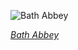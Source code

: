 
![Bath Abbey](https://upload.wikimedia.org/wikipedia/commons/thumb/f/fa/Bath_Abbey_Eastern_Stained_Glass%2C_Somerset%2C_UK_-_Diliff.jpg/450px-Bath_Abbey_Eastern_Stained_Glass%2C_Somerset%2C_UK_-_Diliff.jpg)

*[Bath Abbey](https://wikipedia.org/wiki/File:Bath_Abbey_Eastern_Stained_Glass,_Somerset,_UK_-_Diliff.jpg)*
